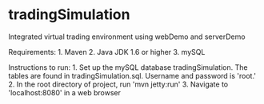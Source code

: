 tradingSimulation
=================

Integrated virtual trading environment using webDemo and serverDemo

Requirements: 1. Maven 2. Java JDK 1.6 or higher 3. mySQL

Instructions to run: 1. Set up the mySQL database tradingSimulation. The tables are found in tradingSimulation.sql. Username and password is 'root.' 2. In the root directory of project, run 'mvn jetty:run' 3. Navigate to 'localhost:8080' in a web browser
